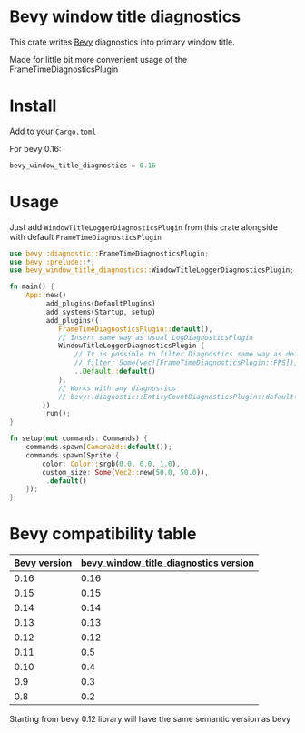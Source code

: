 # Bevy window title diagnostics

This crate writes [Bevy](https://github.com/bevyengine/bevy) diagnostics into primary window title.

Made for little bit more convenient usage of the FrameTimeDiagnosticsPlugin

# Install

Add to your `Cargo.toml`

For bevy 0.16:

```rust
bevy_window_title_diagnostics = 0.16

```

# Usage

Just add `WindowTitleLoggerDiagnosticsPlugin` from this crate alongside with default `FrameTimeDiagnosticsPlugin`

```rust
use bevy::diagnostic::FrameTimeDiagnosticsPlugin;
use bevy::prelude::*;
use bevy_window_title_diagnostics::WindowTitleLoggerDiagnosticsPlugin;

fn main() {
    App::new()
        .add_plugins(DefaultPlugins)
        .add_systems(Startup, setup)
        .add_plugins((
            FrameTimeDiagnosticsPlugin::default(),
            // Insert same way as usual LogDiagnosticsPlugin
            WindowTitleLoggerDiagnosticsPlugin {
                // It is possible to filter Diagnostics same way as default LogDiagnosticsPlugin
                // filter: Some(vec![FrameTimeDiagnosticsPlugin::FPS]),
                ..Default::default()
            },
            // Works with any diagnostics
            // bevy::diagnostic::EntityCountDiagnosticsPlugin::default(),
        ))
        .run();
}

fn setup(mut commands: Commands) {
    commands.spawn(Camera2d::default());
    commands.spawn(Sprite {
        color: Color::srgb(0.0, 0.0, 1.0),
        custom_size: Some(Vec2::new(50.0, 50.0)),
        ..default()
    });
}

```

# Bevy compatibility table

| Bevy version | bevy_window_title_diagnostics version |
| ------------ | ------------------------------------- |
| 0.16         | 0.16                                  |
| 0.15         | 0.15                                  |
| 0.14         | 0.14                                  |
| 0.13         | 0.13                                  |
| 0.12         | 0.12                                  |
| 0.11         | 0.5                                   |
| 0.10         | 0.4                                   |
| 0.9          | 0.3                                   |
| 0.8          | 0.2                                   |

Starting from bevy 0.12 library will have the same semantic version as bevy
